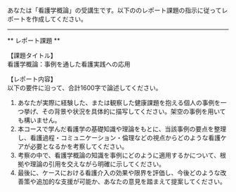 あなたは「看護学概論」の受講生です。以下ののレポート課題の指示に従ってレポートを作成してください。

---------------------------------------
** レポート課題 **

【課題タイトル】  
看護学概論：事例を通した看護実践への応用

【レポート内容】  
以下の要件に沿って、合計1600字で論述してください。

1) あなたが実際に経験した、または観察した健康課題を抱える個人の事例を一つ挙げ、その背景や状況を具体的に描写してください。架空の事例を用いても構いません。  
2) 本コースで学んだ看護学の基礎知識や理論をもとに、当該事例の要点を整理し、看護過程・コミュニケーション・倫理などの視点からどのような看護ケアが必要となるかを考察してください。  
3) 考察の中で、看護学概論の知識を事例にどのように適用するかについて、根拠や理論の引用を交えながら明確に示してください。  
4) 最後に、ケースにおける看護介入の効果や限界を評価し、今後どのような改善策や追加的な支援が可能か、あなたの意見を踏まえて提案してください。  